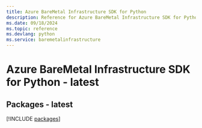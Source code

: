 ```yaml
---
title: Azure BareMetal Infrastructure SDK for Python
description: Reference for Azure BareMetal Infrastructure SDK for Python
ms.date: 09/18/2024
ms.topic: reference
ms.devlang: python
ms.service: baremetalinfrastructure
---
```

# Azure BareMetal Infrastructure SDK for Python - latest
## Packages - latest
[!INCLUDE [packages](baremetal-infrastructure-index.md)]